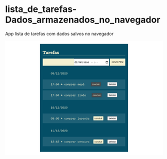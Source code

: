 # lista_de_tarefas-Dados_armazenados_no_navegador
App lista de tarefas com dados salvos no navegador

![app](https://github.com/DeangellesES/lista_de_tarefas-Dados_armazenados_no_navegador/blob/main/lista.png)
